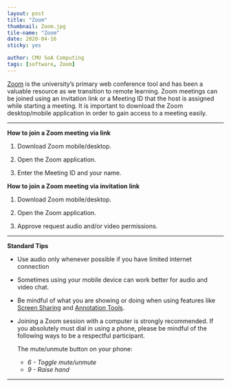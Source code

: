 ```yaml
---
layout: post
title: "Zoom"
thumbnail: Zoom.jpg
tile-name: "Zoom"
date: 2020-04-16
sticky: yes

author: CMU SoA Computing
tags: [software, Zoom]
---
```


[Zoom](https://www.cmu.edu/computing/services/comm-collab/web-conferencing/zoom/how-to/attend-class.html) is the university’s primary web conference tool and has been a valuable resource as we transition to remote learning. Zoom meetings can be joined using an invitation link or a Meeting ID that the host is assigned while starting a meeting. It is important to download the Zoom desktop/mobile application in order to gain access to a meeting easily.

---
**How to join a Zoom meeting via link**

1. Download Zoom mobile/desktop.

2. Open the Zoom application.

3. Enter the Meeting ID and your name.


**How to join a Zoom meeting via invitation link**

1. Download Zoom mobile/desktop.  

2. Open the Zoom application.

3. Approve request audio and/or video permissions.

---
**Standard Tips**

- Use audio only whenever possible if you have limited internet connection

- Sometimes using your mobile device can work better for audio and video chat.

- Be mindful of what you are showing or doing when using features like [Screen Sharing](https://support.zoom.us/hc/en-us/articles/201362153-Sharing-your-screen) and [Annotation Tools](https://support.zoom.us/hc/en-us/articles/115005706806-Using-annotation-tools-on-a-shared-screen-or-whiteboard).

- Joining a Zoom session with a computer is strongly recommended. If you absolutely must dial in using a phone, please be mindful of the       following ways to be a respectful participant. 

  The mute/unmute button on your phone:
  * *6 - Toggle mute/unmute*
  * *9 - Raise hand*


---